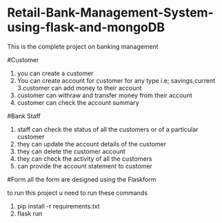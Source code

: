# Retail-Bank-Management-System-using-flask-and-mongoDB

This is the complete project on banking management

#Customer
1. you can create a customer
2. You can create account for customer for any type i.e; savings,current
3.customer can add money to their account
4. customer can withraw and transfer money from their account
5. customer can check the account summary

#Bank Staff
1. staff can check the status of all the customers or of a particular customer
2. they can update the account details of the customer
3. they can delete the customer account
4. they can check the activity of all the customers
5. can provide the account statement to customer


#Form
all the form are designed using the Flaskform 


to run this project u need to run these commands
1. pip install -r requirements.txt
2. flask run

